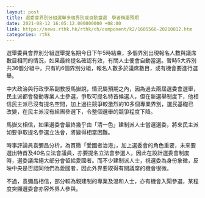 ```yaml
---
layout: post
title: 選委會界別分組選舉多個界別或自動當選　學者稱屬預期
date: 2021-08-12 16:05:12.000000000 +08:00
link: https://news.rthk.hk/rthk/ch/component/k2/1605566-20210812.htm
categories: rthk
---
```


選舉委員會界別分組選舉提名期今日下午5時結束，多個界別出現報名人數與議席數目相同的情況，如果最終提名確認有效，有關人士便會自動當選。暫時5大界別共36個分組中，只有約6個界別分組，報名人數多於議席數目，或有機會要進行選舉。

中大政治與行政學系副教授馬嶽說，情況屬預期之內，因為過去兩屆選委會選舉，民主派都會發動專業人士參選，爭取可提名特首候選人，但在新選舉制度下，他相信民主派已沒有提名空間，加上過往競爭較激烈的10多個專業界別，選民基礎已改變，在民主派沒有組團參選下，令整個選舉的競爭程度下降。

馬嶽又相信，如果選委會最終幾乎由「清一色」建制派人士當選選委，將來民主派如要爭取提名參選立法會，將變得相當困難。

時事評論員袁彌昌分析，為貫徹「愛國者治港」，加上選委會的角色重要，未來要選出特首及40名立法會議員，亦要提名立法會參選人，因此在設計選委會制度時，選委議席絕大部分會留給愛國者。而不少建制派人士，視選委為身份象徵，反映中央是否認同他們為愛國者，因此外界要取得有關議席的機會很微。

不過，袁彌昌相信，部分較為親建制的專業及溫和人士，亦有機會入閘參選，某程度突顯選委會亦容外界人參與。
